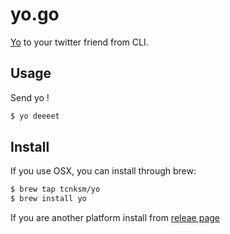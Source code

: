 yo.go
====

[Yo](http://www.justyo.co/) to your twitter friend from CLI.

## Usage

Send yo !

```bash
$ yo deeeet
```

## Install

If you use OSX, you can install through brew:

```bash
$ brew tap tcnksm/yo
$ brew install yo
```

If you are another platform install from [releae page](https://github.com/tcnksm/yo/releases)


